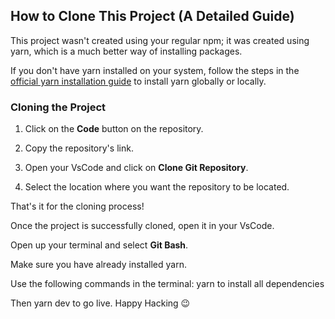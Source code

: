 ﻿## How to Clone This Project (A Detailed Guide)

This project wasn't created using your regular npm; it was created using yarn, which is a much better way of installing packages.

If you don't have yarn installed on your system, follow the steps in the [official yarn installation guide](https://yarnpkg.com/getting-started/install) to install yarn globally or locally.

### Cloning the Project

1. Click on the **Code** button on the repository.  

2. Copy the repository's link.  

3. Open your VsCode and click on **Clone Git Repository**.  

4. Select the location where you want the repository to be located.

That's it for the cloning process!

Once the project is successfully cloned, open it in your VsCode.

Open up your terminal and select **Git Bash**.

Make sure you have already installed yarn.

Use the following commands in the terminal:
yarn to install all dependencies

Then yarn dev to go live. Happy Hacking 😉
